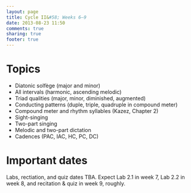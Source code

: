 ```yaml
---
layout: page
title: Cycle II&#58; Weeks 6–9
date: 2013-08-23 11:50
comments: true
sharing: true
footer: true
---
```


# Topics #

- Diatonic solfège (major and minor)  
- All intervals (harmonic, ascending melodic)  
- Triad qualities (major, minor, diminished, augmented)  
- Conducting patterns (duple, triple, quadruple in compound meter)  
- Compound meter and rhythm syllables (Kazez, Chapter 2)  
- Sight-singing  
- Two-part singing
- Melodic and two-part dictation  
- Cadences (PAC, IAC, HC, PC, DC)

# Important dates #

Labs, rectiation, and quiz dates TBA. Expect Lab 2.1 in week 7, Lab 2.2 in week 8, and recitation & quiz in week 9, roughly.